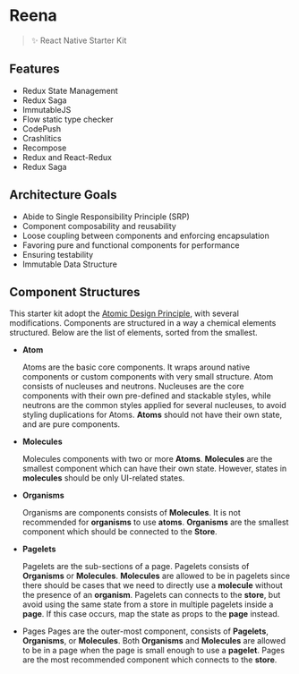 # Reena
> :sparkles: React Native Starter Kit

## Features
- Redux State Management
- Redux Saga
- ImmutableJS
- Flow static type checker
- CodePush
- Crashlitics
- Recompose
- Redux and React-Redux
- Redux Saga

## Architecture Goals

- Abide to Single Responsibility Principle (SRP)
- Component composability and reusability
- Loose coupling between components and enforcing encapsulation
- Favoring pure and functional components for performance
- Ensuring testability
- Immutable Data Structure

## Component Structures

This starter kit adopt the [Atomic Design Principle](http://bradfrost.com/blog/post/atomic-web-design/), with several modifications. Components are structured in a way a chemical elements structured. Below are the list of elements, sorted from the smallest.

- **Atom**

  Atoms are the basic core components. It wraps around native components or custom components with very small structure. Atom consists of nucleuses and neutrons. Nucleuses are the core components with their own pre-defined and stackable styles, while neutrons are the common styles applied for several nucleuses, to avoid styling duplications for Atoms. **Atoms** should not have their own state, and are pure components.

- **Molecules**

  Molecules components with two or more **Atoms**. **Molecules** are the smallest component which can have their own state. However, states in **molecules** should be only UI-related states.

- **Organisms**

  Organisms are components consists of **Molecules**. It is not recommended for **organisms** to use **atoms**. **Organisms** are the smallest component which should be connected to the **Store**.

- **Pagelets**

  Pagelets are the sub-sections of a page. Pagelets consists of **Organisms** or **Molecules**. **Molecules** are allowed to be in pagelets since there should be cases that we need to directly use a **molecule** without the presence of an **organism**. Pagelets can connects to the **store**, but avoid using the same state from a store in multiple pagelets inside a **page**. If this case occurs, map the state as props to the **page** instead.

- Pages
  Pages are the outer-most component, consists of **Pagelets**, **Organisms**, or **Molecules**. Both **Organisms** and **Molecules** are allowed to be in a page when the page is small enough to use a **pagelet**. Pages are the most recommended component which connects to the **store**.